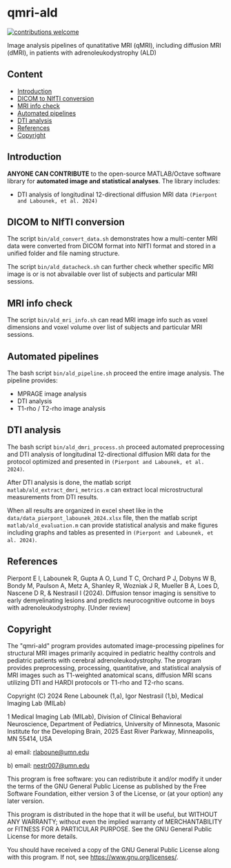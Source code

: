 # qmri-ald
[![contributions welcome](https://img.shields.io/badge/contributions-welcome-brightgreen.svg?style=flat)](https://github.com/umn-milab/qmri-ald/issues)

Image analysis pipelines of qunatitative MRI (qMRI), including diffusion MRI (dMRI), in patients with adrenoleukodystrophy (ALD)

## Content

-   [Introduction](#introduction)
-   [DICOM to NIfTI conversion](#dicom-to-nifti-conversion)
-   [MRI info check](#mri-info-check)
-   [Automated pipelines](#automated-pipelines)
-   [DTI analysis](#dti-analysis)
-   [References](#references)
-   [Copyright](#copyright)

## Introduction

**ANYONE CAN CONTRIBUTE** to the open-source MATLAB/Octave software library for **automated image and statistical analyses**. The library includes:
- DTI analysis of longitudinal 12-directional diffusion MRI data `(Pierpont and Labounek, et al. 2024)`

## DICOM to NIfTI conversion

The script `bin/ald_convert_data.sh` demonstrates how a multi-center MRI data were converted from DICOM format into NIfTI format and stored in a unified folder and file naming structure. 

The script `bin/ald_datacheck.sh` can further check whether specific MRI image is or is not abvailable over list of subjects and particular MRI sessions.

## MRI info check

The script `bin/ald_mri_info.sh` can read MRI image info such as voxel dimensions and voxel volume over list of subjects and particular MRI sessions.

## Automated pipelines

The bash script `bin/ald_pipeline.sh` proceed the entire image analysis. The pipeline provides:
- MPRAGE image analysis
- DTI analysis
- T1-rho / T2-rho image analysis

## DTI analysis

The bash script `bin/ald_dmri_process.sh` proceed automated preprocessing and DTI analysis of longitudinal 12-directional diffusion MRI data for the protocol optimized and presented in `(Pierpont and Labounek, et al. 2024)`.

After DTI analysis is done, the matlab script `matlab/ald_extract_dmri_metrics.m` can extract local microstructural measurements from DTI results.

When all results are organized in excel sheet like in the `data/data_pierpont_labounek_2024.xlsx` file, then the matlab script `matlab/ald_evaluation.m` can provide statistical analysis and make figures including graphs and tables as presented in `(Pierpont and Labounek, et al. 2024)`.

## References
Pierpont E I, Labounek R, Gupta A O, Lund T C, Orchard P J, Dobyns W B, Bondy M, Paulson A, Metz A, Shanley R, Wozniak J R, Mueller B A, Loes D, Nascene D R, & Nestrasil I (2024). Diffusion tensor imaging is sensitive to early demyelinating lesions and predicts neurocognitive outcome in boys with adrenoleukodystrophy. [Under review]

## Copyright

The "qmri-ald" program provides automated image-processing pipelines for structural MRI images primarily acquired in pediatric healthy controls and pediatric patients with cerebral adrenoleukodystrophy. The program provides preprocessing, processing, quantitative, and statistical analysis of MRI images such as T1-weighted anatomical scans, diffusion MRI scans utilizing DTI and HARDI protocols or T1-rho and T2-rho scans.

Copyright (C) 2024  Rene Labounek (1,a), Igor Nestrasil (1,b), Medical Imaging Lab (MILab)

1 Medical Imaging Lab (MILab), Division of Clinical Behavioral Neuroscience, Department of Pediatrics, University of Minnesota, Masonic Institute for the Developing Brain, 2025 East River Parkway, Minneapolis, MN 55414, USA

a) email: rlaboune@umn.edu

b) email: nestr007@umn.edu

This program is free software: you can redistribute it and/or modify it under the terms of the GNU General Public License as published by the Free Software Foundation, either version 3 of the License, or (at your option) any later version.

This program is distributed in the hope that it will be useful, but WITHOUT ANY WARRANTY; without even the implied warranty of MERCHANTABILITY or FITNESS FOR A PARTICULAR PURPOSE.  See the GNU General Public License for more details.

You should have received a copy of the GNU General Public License along with this program.  If not, see <https://www.gnu.org/licenses/>.
